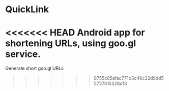 QuickLink
=========

<<<<<<< HEAD
Android app for shortening URLs, using goo.gl service.
=======
Generate short goo.gl URLs
>>>>>>> 8755c85afac771b3c46c32d9dd55727015328df3
